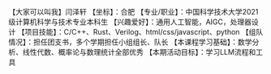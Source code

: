 【大家可以叫我】闫泽轩
【坐标】：合肥
【专业/职业】：中国科学技术大学2021级计算机科学与技术专业本科生
【兴趣爱好】：通用人工智能，AIGC，处理器设计
【项目技能】：C/C++、Rust、Verilog、html/css/javascript、python
【组队情况】：担任团支书，多个学期担任小组组长、队长
【本课程学习基础】：数学分析、线性代数、概率论与数理统计全部优秀
【本期活动目标】：学习LLM流程和工具
